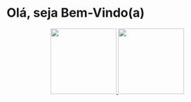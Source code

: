 <h1>Olá, seja Bem-Vindo(a)</h1>

<div align="center">
  <a href="https://github.com/KayqueRodrigo">
  <img height="150px"  src="https://github-readme-stats.vercel.app/api?username=KayqueRodrigo&show_icons=true&theme=dark&include_all_commits=true&count_private=true"/>
  <img height="150px"  src="https://github-readme-stats.vercel.app/api/top-langs/?username=KayqueRodrigo&layout=compact&langs_count=7&theme=dark"/>
</div>
<div style="display: inline_block"><br>

</div>

<br> 


